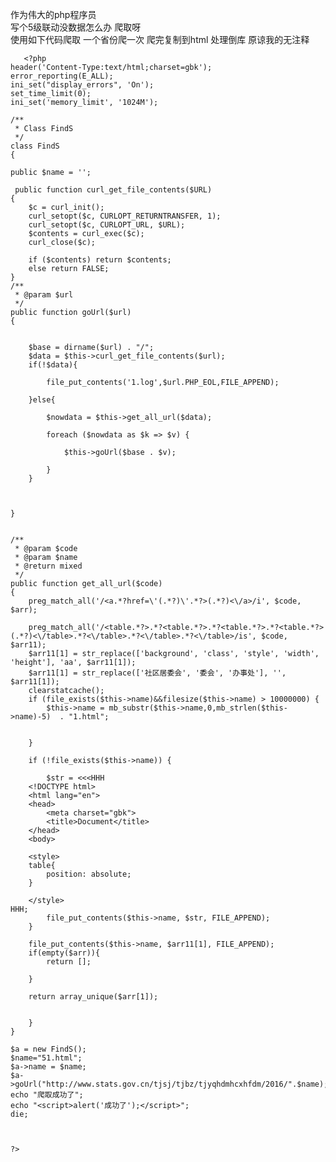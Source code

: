作为伟大的php程序员  
    写个5级联动没数据怎么办
爬取呀  
   使用如下代码爬取  一个省份爬一次   爬完复制到html  处理倒库  原谅我的无注释
   
	   <?php
	header('Content-Type:text/html;charset=gbk');
	error_reporting(E_ALL);
	ini_set("display_errors", 'On');
	set_time_limit(0);
	ini_set('memory_limit', '1024M');
	
	/**
	 * Class FindS
	 */
	class FindS
	{

    public $name = '';

  	 public function curl_get_file_contents($URL)
    {
        $c = curl_init();
        curl_setopt($c, CURLOPT_RETURNTRANSFER, 1);
        curl_setopt($c, CURLOPT_URL, $URL);
        $contents = curl_exec($c);
        curl_close($c);

        if ($contents) return $contents;
        else return FALSE;
    }
    /**
     * @param $url
     */
    public function goUrl($url)
    {


        $base = dirname($url) . "/";
        $data = $this->curl_get_file_contents($url);
        if(!$data){

            file_put_contents('1.log',$url.PHP_EOL,FILE_APPEND);

        }else{

            $nowdata = $this->get_all_url($data);

            foreach ($nowdata as $k => $v) {

                $this->goUrl($base . $v);

            }
        }



    }


    /**
     * @param $code
     * @param $name
     * @return mixed
     */
    public function get_all_url($code)
    {
        preg_match_all('/<a.*?href=\'(.*?)\'.*?>(.*?)<\/a>/i', $code, $arr);

        preg_match_all('/<table.*?>.*?<table.*?>.*?<table.*?>.*?<table.*?>(.*?)<\/table>.*?<\/table>.*?<\/table>.*?<\/table>/is', $code, $arr11);
        $arr11[1] = str_replace(['background', 'class', 'style', 'width', 'height'], 'aa', $arr11[1]);
        $arr11[1] = str_replace(['社区居委会', '委会', '办事处'], '', $arr11[1]);
        clearstatcache();
        if (file_exists($this->name)&&filesize($this->name) > 10000000) {
            $this->name = mb_substr($this->name,0,mb_strlen($this->name)-5)  . "1.html";


        }

        if (!file_exists($this->name)) {

            $str = <<<HHH
        <!DOCTYPE html>
        <html lang="en">
        <head>
            <meta charset="gbk">
            <title>Document</title>
        </head>
        <body>

        <style>
        table{
            position: absolute;
        }

        </style>
	HHH;
            file_put_contents($this->name, $str, FILE_APPEND);
        }

        file_put_contents($this->name, $arr11[1], FILE_APPEND);
        if(empty($arr)){
            return [];

        }

        return array_unique($arr[1]);


	    }
	}

	$a = new FindS();
	$name="51.html";
	$a->name = $name;
	$a->goUrl("http://www.stats.gov.cn/tjsj/tjbz/tjyqhdmhcxhfdm/2016/".$name);
	echo "爬取成功了";
	echo "<script>alert('成功了');</script>";
	die;
	
	
	
	?>

